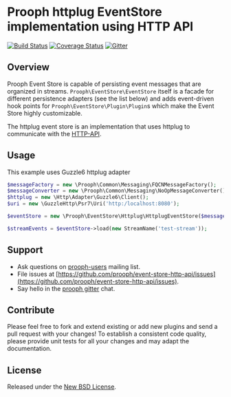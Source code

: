 # Prooph httplug EventStore implementation using HTTP API

[![Build Status](https://travis-ci.org/prooph/httplug-event-store.svg?branch=master)](https://travis-ci.org/prooph/httplug-event-store)
[![Coverage Status](https://coveralls.io/repos/github/prooph/httplug-event-store/badge.svg?branch=master)](https://coveralls.io/github/prooph/httplug-event-store?branch=master)
[![Gitter](https://badges.gitter.im/Join%20Chat.svg)](https://gitter.im/prooph/improoph)

## Overview

Prooph Event Store is capable of persisting event messages that are organized in streams. `Prooph\EventStore\EventStore`
itself is a facade for different persistence adapters (see the list below) and adds event-driven hook points for `Prooph\EventStore\Plugin\Plugin`s
which make the Event Store highly customizable.

The httplug event store is an implementation that uses httplug to communicate with the [HTTP-API](https://github.com/prooph/event-store-http-api/).

## Usage

This example uses Guzzle6 httplug adapter

```php
$messageFactory = new \Prooph\Common\Messaging\FQCNMessageFactory();
$messageConverter = new \Prooph\Common\Messaging\NoOpMessageConverter();
$httplug = new \Http\Adapter\Guzzle6\Client();
$uri = new \GuzzleHttp\Psr7\Uri('http:/localhost:8080');

$eventStore = new \Prooph\EventStore\Httplug\HttplugEventStore($messageFactory, $messageConverter, $httpPlug, $uri);

$streamEvents = $eventStore->load(new StreamName('test-stream'));
```

## Support

- Ask questions on [prooph-users](https://groups.google.com/forum/?hl=de#!forum/prooph) mailing list.
- File issues at [https://github.com/prooph/event-store-http-api/issues](https://github.com/prooph/event-store-http-api/issues).
- Say hello in the [prooph gitter](https://gitter.im/prooph/improoph) chat.

## Contribute

Please feel free to fork and extend existing or add new plugins and send a pull request with your changes!
To establish a consistent code quality, please provide unit tests for all your changes and may adapt the documentation.

## License

Released under the [New BSD License](LICENSE).
